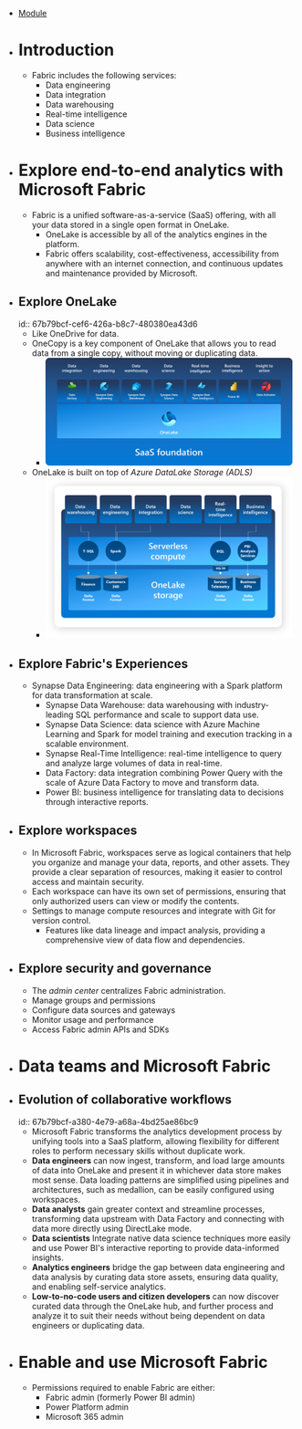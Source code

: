 - [Module](https://learn.microsoft.com/en-gb/training/modules/introduction-end-analytics-use-microsoft-fabric/)
- # Introduction
	- Fabric includes the following services:
		- Data engineering
		- Data integration
		- Data warehousing
		- Real-time intelligence
		- Data science
		- Business intelligence
- # Explore end-to-end analytics with Microsoft Fabric
	- Fabric is a unified software-as-a-service (SaaS) offering, with all your data stored in a single open format in OneLake.
		- OneLake is accessible by all of the analytics engines in the platform.
		- Fabric offers scalability, cost-effectiveness, accessibility from anywhere with an internet connection, and continuous updates and maintenance provided by Microsoft.
- ## Explore OneLake
  id:: 67b79bcf-cef6-426a-b8c7-480380ea43d6
	- Like OneDrive for data.
	- OneCopy is a key component of OneLake that allows you to read data from a single copy, without moving or duplicating data.
		- ![image.png](../assets/fabric-introduction.png)
	- OneLake is built on top of *Azure DataLake Storage (ADLS)*
		- ![image.png](../assets/onelake-storage.png)
- ## Explore Fabric's Experiences
	- Synapse Data Engineering: data engineering with a Spark platform for data transformation at scale.
		- Synapse Data Warehouse: data warehousing with industry-leading SQL performance and scale to support data use.
		- Synapse Data Science: data science with Azure Machine Learning and Spark for model training and execution tracking in a scalable environment.
		- Synapse Real-Time Intelligence: real-time intelligence to query and analyze large volumes of data in real-time.
		- Data Factory: data integration combining Power Query with the scale of Azure Data Factory to move and transform data.
		- Power BI: business intelligence for translating data to decisions through interactive reports.
- ## Explore workspaces
	- In Microsoft Fabric, workspaces serve as logical containers that help you organize and manage your data, reports, and other assets. They provide a clear separation of resources, making it easier to control access and maintain security.
	- Each workspace can have its own set of permissions, ensuring that only authorized users can view or modify the contents.
	- Settings to manage compute resources and integrate with Git for version control.
		- Features like data lineage and impact analysis, providing a comprehensive view of data flow and dependencies.
- ## Explore security and governance
	- The *admin center* centralizes Fabric administration.
	- Manage groups and permissions
	- Configure data sources and gateways
	- Monitor usage and performance
	- Access Fabric admin APIs and SDKs
- # Data teams and Microsoft Fabric
- ## Evolution of collaborative workflows
  id:: 67b79bcf-a380-4e79-a68a-4bd25ae86bc9
	- Microsoft Fabric transforms the analytics development process by unifying tools into a SaaS platform, allowing flexibility for different roles to perform necessary skills without duplicate work.
	- **Data engineers** can now ingest, transform, and load large amounts of data into OneLake and present it in whichever data store makes most sense. Data loading patterns are simplified using pipelines and architectures, such as medallion, can be easily configured using workspaces.
	- **Data analysts** gain greater context and streamline processes, transforming data upstream with Data Factory and connecting with data more directly using DirectLake mode.
	- **Data scientists** Integrate native data science techniques more easily and use Power BI's interactive reporting to provide data-informed insights.
	- **Analytics engineers** bridge the gap between data engineering and data analysis by curating data store assets, ensuring data quality, and enabling self-service analytics.
	- **Low-to-no-code users and citizen developers** can now discover curated data through the OneLake hub, and further process and analyze it to suit their needs without being dependent on data engineers or duplicating data.
- # Enable and use Microsoft Fabric
	- Permissions required to enable Fabric are either:
		- Fabric admin (formerly Power BI admin)
		- Power Platform admin
		- Microsoft 365 admin